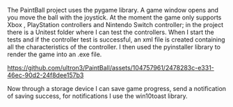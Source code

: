 The PaintBall project uses the pygame library.
A game window opens and you move the ball with the joystick.
At the moment the game only supports Xbox , PlayStation controllers and Nintendo Switch controller; in the project there is a Unitest folder where I can test the controllers.
When I start the tests and if the controller test is successful, an xml file is created containing all the characteristics of the controller.
I then used the pyinstaller library to render the game into an .exe file.



https://github.com/ultron3/PaintBall/assets/104757961/2478283c-e331-46ec-90d2-24f8dee157b3



Now through a storage device I can save game progress, send a notification of saving success, for notifications I use the win10toast library.
